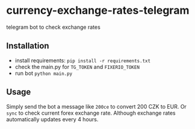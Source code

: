 # currency-exchange-rates-telegram
telegram bot to check exchange rates

## Installation
- install requirements: `pip install -r requirements.txt`
- check the main.py for `TG_TOKEN` and `FIXERIO_TOKEN`
- run bot `python main.py`

## Usage
Simply send the bot a message like `200ce` to convert 200 CZK to EUR.
Or `sync` to check current forex exchange rate. Although exchange rates automatically updates every 4 hours.
